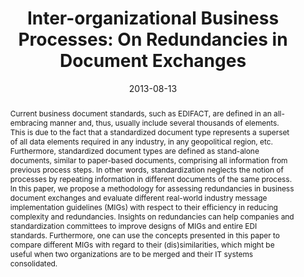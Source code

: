 ---
abstract: Current business document standards, such as EDIFACT, are defined in an
  all-embracing manner and, thus, usually include several thousands of elements. This
  is due to the fact that a standardized document type represents a superset of all
  data elements required in any industry, in any geopolitical region, etc. Furthermore,
  standardized document types are defined as stand-alone documents, similar to paper-based
  documents, comprising all information from previous process steps. In other words,
  standardization neglects the notion of processes by repeating information in different
  documents of the same process. In this paper, we propose a methodology for assessing
  redundancies in business document exchanges and evaluate different real-world industry
  message implementation guidelines (MIGs) with respect to their efficiency in reducing
  complexity and redundancies. Insights on redundancies can help companies and standardization
  committees to improve designs of MIGs and entire EDI standards. Furthermore, one
  can use the concepts presented in this paper to compare different MIGs with regard
  to their (dis)similarities, which might be useful when two organizations are to
  be merged and their IT systems consolidated.
authors:
- Robert Engel
- J.C.B. Rantham Prabhakara
- Christian Pichler
- Marco Zapletal
- Christian Huemer
- Hannes Werthner
date: '2013-08-13'
featured: false
links:
- name: Publik
  url: https://publik.tuwien.ac.at/showentry.php?ID=218114&lang=2
publication: 'Vortrag: 15th International Conference on Electronic Commerce (ICEC
  2013), Turku, Finland; 13.08.2013 - 15.08.2013; in: "Effective, Agile and Trusted
  eServices Co-Creation", Turku Centre for Computer Science, TUCS Lecture Notes 19
  (2013), S. 51 - 66'
publication_types:
- '1'
publishDate: '2013-08-13'
title: 'Inter-organizational Business Processes: On Redundancies in Document Exchanges'
url_pdf: http://www.doria.fi/xmlui/bitstream/handle/10024/91642/LN19.digi.pdf?sequence=3#page=53
---